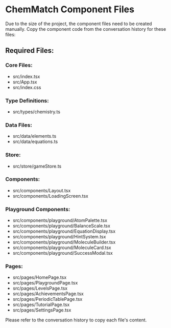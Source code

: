 # ChemMatch Component Files

Due to the size of the project, the component files need to be created manually.
Copy the component code from the conversation history for these files:

## Required Files:

### Core Files:
- src/index.tsx
- src/App.tsx
- src/index.css

### Type Definitions:
- src/types/chemistry.ts

### Data Files:
- src/data/elements.ts
- src/data/equations.ts

### Store:
- src/store/gameStore.ts

### Components:
- src/components/Layout.tsx
- src/components/LoadingScreen.tsx

### Playground Components:
- src/components/playground/AtomPalette.tsx
- src/components/playground/BalanceScale.tsx
- src/components/playground/EquationDisplay.tsx
- src/components/playground/HintSystem.tsx
- src/components/playground/MoleculeBuilder.tsx
- src/components/playground/MoleculeCard.tsx
- src/components/playground/SuccessModal.tsx

### Pages:
- src/pages/HomePage.tsx
- src/pages/PlaygroundPage.tsx
- src/pages/LevelsPage.tsx
- src/pages/AchievementsPage.tsx
- src/pages/PeriodicTablePage.tsx
- src/pages/TutorialPage.tsx
- src/pages/SettingsPage.tsx

Please refer to the conversation history to copy each file's content.
